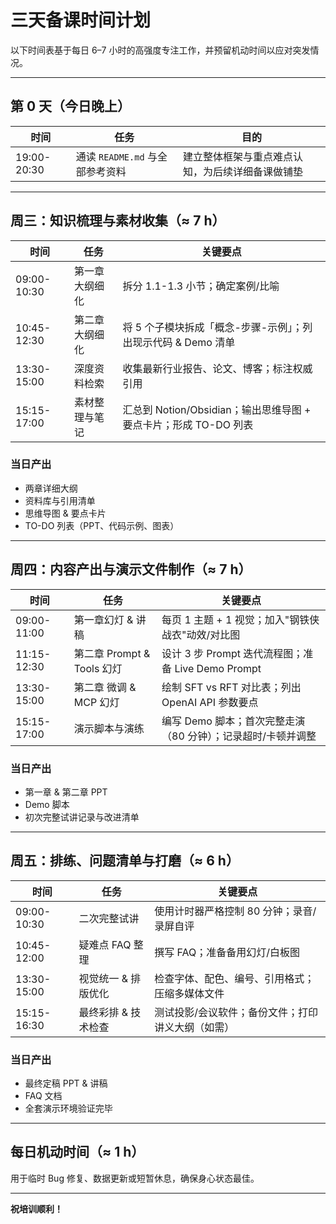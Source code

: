 # 三天备课时间计划

以下时间表基于每日 6–7 小时的高强度专注工作，并预留机动时间以应对突发情况。

---

## 第 0 天（今日晚上）

| 时间 | 任务 | 目的 |
| ---- | ---- | ---- |
| 19:00-20:30 | 通读 `README.md` 与全部参考资料 | 建立整体框架与重点难点认知，为后续详细备课做铺垫 |

---

## 周三：知识梳理与素材收集（≈ 7 h）

| 时间 | 任务 | 关键要点 |
| ---- | ---- | ------- |
| 09:00-10:30 | 第一章大纲细化 | 拆分 1.1-1.3 小节；确定案例/比喻 |
| 10:45-12:30 | 第二章大纲细化 | 将 5 个子模块拆成「概念-步骤-示例」；列出现示代码 & Demo 清单 |
| 13:30-15:00 | 深度资料检索 | 收集最新行业报告、论文、博客；标注权威引用 |
| 15:15-17:00 | 素材整理与笔记 | 汇总到 Notion/Obsidian；输出思维导图 + 要点卡片；形成 TO-DO 列表 |

### 当日产出
- 两章详细大纲
- 资料库与引用清单
- 思维导图 & 要点卡片
- TO-DO 列表（PPT、代码示例、图表）

---

## 周四：内容产出与演示文件制作（≈ 7 h）

| 时间 | 任务 | 关键要点 |
| ---- | ---- | ------- |
| 09:00-11:00 | 第一章幻灯 & 讲稿 | 每页 1 主题 + 1 视觉；加入"钢铁侠战衣"动效/对比图 |
| 11:15-12:30 | 第二章 Prompt & Tools 幻灯 | 设计 3 步 Prompt 迭代流程图；准备 Live Demo Prompt |
| 13:30-15:00 | 第二章 微调 & MCP 幻灯 | 绘制 SFT vs RFT 对比表；列出 OpenAI API 参数要点 |
| 15:15-17:00 | 演示脚本与演练 | 编写 Demo 脚本；首次完整走演（80 分钟）；记录超时/卡顿并调整 |

### 当日产出
- 第一章 & 第二章 PPT
- Demo 脚本
- 初次完整试讲记录与改进清单

---

## 周五：排练、问题清单与打磨（≈ 6 h）

| 时间 | 任务 | 关键要点 |
| ---- | ---- | ------- |
| 09:00-10:30 | 二次完整试讲 | 使用计时器严格控制 80 分钟；录音/录屏自评 |
| 10:45-12:00 | 疑难点 FAQ 整理 | 撰写 FAQ；准备备用幻灯/白板图 |
| 13:30-15:00 | 视觉统一 & 排版优化 | 检查字体、配色、编号、引用格式；压缩多媒体文件 |
| 15:15-16:30 | 最终彩排 & 技术检查 | 测试投影/会议软件；备份文件；打印讲义大纲（如需） |

### 当日产出
- 最终定稿 PPT & 讲稿
- FAQ 文档
- 全套演示环境验证完毕

---

## 每日机动时间（≈ 1 h）
用于临时 Bug 修复、数据更新或短暂休息，确保身心状态最佳。

---

**祝培训顺利！** 
